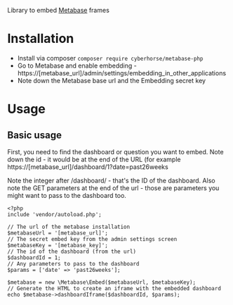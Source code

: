 Library to embed [Metabase](http://www.metabase.com/) frames

# Installation
- Install via composer
`composer require cyberhorse/metabase-php`
- Go to Metabase and enable embedding - https://[metabase_url]/admin/settings/embedding_in_other_applications
- Note down the Metabase base url and the Embedding secret key

# Usage
## Basic usage

First, you need to find the dashboard or question you want to embed. Note down the id - it would be at the end of the URL (for example https://[metabase_url]/dashboard/1?date=past26weeks

Note the integer after /dashboard/ - that's the ID of the dashboard.
Also note the GET parameters at the end of the url - those are parameters you might want to pass to the dashboard too.


```
<?php
include 'vendor/autoload.php';

// The url of the metabase installation
$metabaseUrl = '[metabase_url]';
// The secret embed key from the admin settings screen
$metabaseKey = '[metabase_key]';
// The id of the dashboard (from the url)
$dashboardId = 1;
// Any parameters to pass to the dashboard
$params = ['date' => 'past26weeks'];

$metabase = new \Metabase\Embed($metabaseUrl, $metabaseKey);
// Generate the HTML to create an iframe with the embedded dashboard
echo $metabase->dashboardIframe($dashboardId, $params);
```
